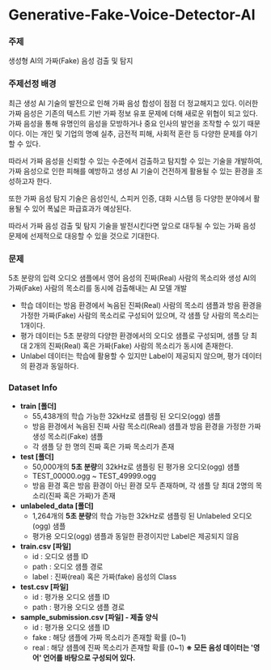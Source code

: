 # Generative-Fake-Voice-Detector-AI

### 주제

생성형 AI의 가짜(Fake) 음성 검출 및 탐지

### 주제선정 배경

최근 생성 AI 기술의 발전으로 인해 가짜 음성 합성이 점점 더 정교해지고 있다. 이러한 가짜 음성은 기존의 텍스트 기반 가짜 정보 유포 문제에 더해 새로운 위협이 되고 있다. 가짜 음성을 통해 유명인의 음성을 모방하거나 중요 인사의 발언을 조작할 수 있기 때문이다. 이는 개인 및 기업의 명예 실추, 금전적 피해, 사회적 혼란 등 다양한 문제를 야기할 수 있다.

따라서 가짜 음성을 신뢰할 수 있는 수준에서 검출하고 탐지할 수 있는 기술을 개발하여, 가짜 음성으로 인한 피해를 예방하고 생성 AI 기술이 건전하게 활용될 수 있는 환경을 조성하고자 한다.

또한 가짜 음성 탐지 기술은 음성인식, 스피커 인증, 대화 시스템 등 다양한 분야에서 활용될 수 있어 폭넓은 파급효과가 예상된다.

따라서 가짜 음성 검출 및 탐지 기술을 발전시킨다면 앞으로 대두될 수 있는 가짜 음성 문제에 선제적으로 대응할 수 있을 것으로 기대한다.

### 문제

5초 분량의 입력 오디오 샘플에서 영어 음성의 진짜(Real) 사람의 목소리와 생성 AI의 가짜(Fake) 사람의 목소리를 동시에 검출해내는 AI 모델 개발

- 학습 데이터는 방음 환경에서 녹음된 진짜(Real) 사람의 목소리 샘플과 방음 환경을 가정한 가짜(Fake) 사람의 목소리로 구성되어 있으며, 각 샘플 당 사람의 목소리는 1개이다.
- 평가 데이터는 5초 분량의 다양한 환경에서의 오디오 샘플로 구성되며, 샘플 당 최대 2개의 진짜(Real) 혹은 가짜(Fake) 사람의 목소리가 동시에 존재한다.
- Unlabel 데이터는 학습에 활용할 수 있지만 Label이 제공되지 않으며, 평가 데이터의 환경과 동일하다.

### Dataset Info

- **train [폴더]**
    - 55,438개의 학습 가능한 32kHz로 샘플링 된 오디오(ogg) 샘플
    - 방음 환경에서 녹음된 진짜 사람 목소리(Real) 샘플과 방음 환경을 가정한 가짜 생성 목소리(Fake) 샘플
    - 각 샘플 당 한 명의 진짜 혹은 가짜 목소리가 존재
- **test [폴더]**
    - 50,000개의 **5초 분량**의 32kHz로 샘플링 된 평가용 오디오(ogg) 샘플
    - TEST_00000.ogg ~ TEST_49999.ogg
    - 방음 환경 혹은 방음 환경이 아닌 환경 모두 존재하며, 각 샘플 당 최대 2명의 목소리(진짜 혹은 가짜)가 존재
- **unlabeled_data [폴더]**
    - 1,264개의 **5초 분량**의 학습 가능한 32kHz로 샘플링 된 Unlabeled 오디오(ogg) 샘플
    - 평가용 오디오(ogg) 샘플과 동일한 환경이지만 Label은 제공되지 않음
- **train.csv [파일]**
    - id : 오디오 샘플 ID
    - path : 오디오 샘플 경로
    - label : 진짜(real) 혹은 가짜(fake) 음성의 Class
- **test.csv [파일]**
    - id : 평가용 오디오 샘플 ID
    - path : 평가용 오디오 샘플 경로
- **sample_submission.csv [파일] - 제출 양식**
    - id : 평가용 오디오 샘플 ID
    - fake : 해당 샘플에 가짜 목소리가 존재할 확률 (0~1)
    - real : 해당 샘플에 진짜 목소리가 존재할 확률 (0~1)
**※ 모든 음성 데이터는 '영어' 언어를 바탕으로 구성되어 있다.**
